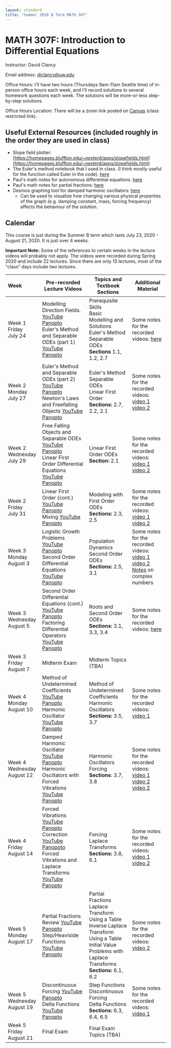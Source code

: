 ```yaml
---
layout: standard
title: "Summer 2020 B Term MATH 307"
---
```


# MATH 307F: Introduction to Differential Equations

Instructor: David Clancy

Email address: djclancy@uw.edu

Office Hours: I'll have two hours (Thursdays 9am-11am Seattle time) of in-person office hours each week, and I'll record solutions to several homework questions each week. The solutions will be more-or-less step-by-step solutions.

Office Hours Location: There will be a zoom link posted on [Canvas](https://canvas.uw.edu/courses/1381873) (class restricted link).

## Useful External Resources (included roughly in the order they are used in class)

- Slope field plotter: [https://homepages.bluffton.edu/~nesterd/apps/slopefields.html](https://homepages.bluffton.edu/~nesterd/apps/slopefields.html)
- The Euler's method notebook that I used in class. (I think mostly useful for the function called Euler in the code). [here](EulersMethod.ipynb)
- Paul's math notes for autonomous differential equations. [here](https://tutorial.math.lamar.edu/Classes/DE/EquilibriumSolutions.aspx)
- Paul's math notes for partial fractions: [here](https://tutorial.math.lamar.edu/Classes/Alg/PartialFractions.aspx)
- Desmos graphing tool for damped harmonic oscillators: [here](https://www.desmos.com/calculator/bt2tlianqd) 
  - Can be used to visualize how changing various physical properties of the graph (e.g. damping constant, mass, forcing frequency) affects the behaviour of the solution.
## Calendar

This course is just during the Summer B term which lasts July 23, 2020 - August 21, 2020. It is just over 4 weeks. 

**Important Note:** Some of the references to certain weeks in the lecture videos will probably not apply. The videos were recorded during Spring 2020 and include 22 lectures. Since there are only 13 lectures, most of the "class" days include *two* lectures. 

| Week                             | Pre-recorded Lecture Videos                                  | Topics and Textbook Sections                                 | Additional Material                                          |
| :------------------------------- | ------------------------------------------------------------ | ------------------------------------------------------------ | ------------------------------------------------------------ |
| Week 1 Friday<br />July 24       | Modelling Direction Fields. [YouTube](https://youtu.be/4RYZ049_Pf8) [Panopto](https://uw.hosted.panopto.com/Panopto/Pages/Viewer.aspx?id=d7d2681b-9ed6-4c15-8c3f-ab8d011ed79f)<br /> Euler's Method and Separable ODEs (part 1) [YouTube](https://youtu.be/v-d3_j1d0gM) [Panopto](https://uw.hosted.panopto.com/Panopto/Pages/Viewer.aspx?id=f3aed3a5-be72-4e14-87d1-ab8d0122350f) | Prerequisite Skills<br />Basic Modelling and Solutions<br />Euler's Method<br />Separable ODEs<br />**Sections** 1.1, 1.2, 2.7 | Some notes for the recorded videos: [here](https://sites.math.washington.edu/~m307/HeatherNotes/01_1-3Introduction.pdf) |
| Week 2 Monday<br />July 27       | Euler's Method and Separable ODEs (part 2) [YouTube](https://youtu.be/ZZGyZyPB780) [Panopto](https://uw.hosted.panopto.com/Panopto/Pages/Viewer.aspx?id=8cdb7e6d-c5a2-40bb-bc51-ab8d01230b9b)<br />Newton's Laws and Freefalling Objects [YouTube](https://youtu.be/Qy69fASTIGQ) [Panopto](https://uw.hosted.panopto.com/Panopto/Pages/Viewer.aspx?id=dc963ed3-980d-4ba4-84b8-ab930081346b) | Euler's Method<br />Separable ODEs<br />Linear First Order<br />**Sections:** 2.7, 2.2, 2.1 | Some notes for the recorded videos: [video 1](https://sites.math.washington.edu/~m307/HeatherNotes/01_1-3Introduction.pdf) [video 2](https://sites.math.washington.edu/~m307/HeatherNotes/02_1Introduction.pdf) |
| Week 2 Wednesday<br />July 29    | Free Falling Objects and Separable ODEs [YouTube](https://youtu.be/3UDreV4Hk9c) [Panopto](https://uw.hosted.panopto.com/Panopto/Pages/Viewer.aspx?id=23516587-b457-4105-8c3c-ab9401790e7f)<br />Linear First Order Differential Equations [YouTube](https://youtu.be/e-XW63oPoAs) [Panopto](https://uw.hosted.panopto.com/Panopto/Pages/Viewer.aspx?id=37a77813-0a93-4af7-ab72-ab97009c1df0) | Linear First Order ODEs<br />**Section:** 2.1                | Some notes for the recorded videos: [video 1](https://sites.math.washington.edu/~m307/HeatherNotes/02_2SeparableEquations.pdf) [video 2](https://sites.math.washington.edu/~m307/HeatherNotes/02_3Linear1stOrderEqnI.pdf) |
| Week 2 Friday<br />July 31       | Linear First Order (cont.) [YouTube](https://youtu.be/NLDbvc67kAQ) [Panopto](https://uw.hosted.panopto.com/Panopto/Pages/Viewer.aspx?id=72ff629a-9f7a-46a0-b8bb-ab9b005b4e73)<br />Mixing [YouTube](https://youtu.be/CSK0auT2Hrk) [Panopto](https://uw.hosted.panopto.com/Panopto/Pages/Viewer.aspx?id=30e21e0c-0979-48fc-9eb5-ab9b0154fdf8) | Modeling with First Order ODEs<br />**Sections:** 2.3, 2.5   | Some notes for the recorded videos: [video 1](https://sites.math.washington.edu/~m307/HeatherNotes/03_1Linear1stOrderEqnII.pdf)  [video 2](https://sites.math.washington.edu/~m307/HeatherNotes/03_2MixingProblems.pdf) |
| Week 3 Monday <br />August 3     | Logistic Growth Problems [YouTube](https://youtu.be/zpCdpUXrtd0) [Panopto](https://uw.hosted.panopto.com/Panopto/Pages/Viewer.aspx?id=7b41d71d-6b4d-46d1-ac93-aba00098af78)<br />Second Order Differential Equations [YouTube](https://youtu.be/LRIg1KcurEI) [Panopto](https://uw.hosted.panopto.com/Panopto/Pages/Viewer.aspx?id=2b258b3a-7b3a-4a7b-aeb0-aba300944977) | Population Dynamics<br />Second Order ODEs<br />**Sections:** 2.5, 3.1 | Some notes for the recorded videos: [video 1](https://sites.math.washington.edu/~m307/HeatherNotes/03_3AutonomousEqn.pdf)  [video 2](https://sites.math.washington.edu/~m307/HeatherNotes/04_1-3Linear2ndOrderWithConstantCoeff.pdf)<br />[Notes](https://sites.math.washington.edu/~m307/complex.pdf) on complex numbers |
| Week 3 Wednesday<br />August 5   | Second Order Differential Equations (cont.) [YouTube](https://youtu.be/5STh_DuvzGE) [Panopto](https://uw.hosted.panopto.com/Panopto/Pages/Viewer.aspx?id=cb374f39-d424-484d-83b4-aba300bcacab)<br />Factoring Differential Operators [YouTube](https://youtu.be/PfbPSWbEkrA) [Panopto](https://uw.hosted.panopto.com/Panopto/Pages/Viewer.aspx?id=c5b934e4-6d28-4b49-8f0d-aba400892e3d) | Roots and Second Order ODEs<br />**Sections:** 3.1, 3.3, 3.4 | Some notes for the recorded videos: [here](https://sites.math.washington.edu/~m307/HeatherNotes/04_1-3Linear2ndOrderWithConstantCoeff.pdf) |
| Week 3 Friday<br /> August 7     | Midterm Exam                                                 | Midterm Topics (TBA)                                         |                                                              |
| Week 4 Monday<br />August 10     | Method of Undetermined Coefficients  [YouTube](https://youtu.be/xe6FyuJn9d4) [Panopto](https://uw.hosted.panopto.com/Panopto/Pages/Viewer.aspx?id=84532390-697f-4802-9f6f-abad009ae759)<br />Harmonic Oscillator [YouTube](https://youtu.be/YXAQGwR3EsE) [Panopto](https://uw.hosted.panopto.com/Panopto/Pages/Viewer.aspx?id=b2ffcef0-b19d-4999-9a78-abb100ab4555) | Method of Undetermined Coefficients<br />Harmonic Oscillators<br />**Sections:** 3.5, 3.7 | Some notes for the recorded videos: [video 1](https://sites.math.washington.edu/~m307/HeatherNotes/05_1-2NonhomogLinearEqn.pdf) |
| Week 4 Wednesday<br /> August 12 | Damped Harmonic Oscillator [YouTube](https://youtu.be/N4yB54C3A0Y) [Panopto](https://uw.hosted.panopto.com/Panopto/Pages/Viewer.aspx?id=b0b219d6-462a-4c7b-a1df-abb200d123a8)<br />Harmonic Oscillators with Forced Vibrations [YouTube](https://youtu.be/MxyJsn73s1k) [Panopto](https://uw.hosted.panopto.com/Panopto/Pages/Viewer.aspx?id=1773ef03-7d9a-47a5-b8d4-abb301683321) | Harmonic Oscillators<br />Forcing<br /> **Sections**: 3.7, 3.8 | Some notes for the recorded videos: [video 1](https://sites.math.washington.edu/~m307/HeatherNotes/06_2DampedHarmonicOscillator.pdf) [video 2](https://sites.math.washington.edu/~m307/HeatherNotes/0607ForcedVibration.pdf) [video 2](https://sites.math.washington.edu/~m307/HeatherNotes/0506HarmonicOscillator.pdf)|
| Week 4 Friday<br />August 14     | Forced Vibrations [YouTube](https://youtu.be/PY0FZiEdTms) [Panopto](https://uw.hosted.panopto.com/Panopto/Pages/Viewer.aspx?id=d7db895f-1568-4f8d-a3fd-abb801351f6e) <br />Correction [YouTube](https://youtu.be/v0xVGZLj9nA) [Panopoto](https://uw.hosted.panopto.com/Panopto/Pages/Viewer.aspx?id=ee250333-b117-4fb3-bd71-abb900b3b3e2) <br />Forced Vibrations and Laplace Transforms [YouTube](https://youtu.be/R8soDTQeNzU) [Panopto](https://uw.hosted.panopto.com/Panopto/Pages/Viewer.aspx?id=7e764f1e-aaa2-4ae2-a608-abba011753d0) | Forcing<br />Laplace Transforms<br />**Sections:** 3.8, 6.1  | Some notes for the recorded videos: [video 1](https://sites.math.washington.edu/~m307/HeatherNotes/0607ForcedVibration.pdf) [video 2](https://sites.math.washington.edu/~m307/HeatherNotes/07_2LaplaceTransform.pdf) |
| Week 5 Monday<br />August 17     | Partial Fractions Review [YouTube](https://youtu.be/XYGuV8l9DZ4) [Panopto](https://uw.hosted.panopto.com/Panopto/Pages/Viewer.aspx?id=25b072ce-fadd-4768-bb84-abbb0168ada4)<br />Step/Heaviside Functions [YouTube](https://youtu.be/F9_Cbwpk_8A) [Panopto](https://uw.hosted.panopto.com/Panopto/Pages/Viewer.aspx?id=a917ccae-9fae-4c89-8010-abbb015b1bf8) | Partial Fractions<br />Laplace Transform Using a Table<br />Inverse Laplace Transform Using a Table<br />Initial Value Problems with Laplace Transforms<br />**Sections:** 6.1, 6.2 | Some notes for the recorded videos: [video 2](https://sites.math.washington.edu/~m307/HeatherNotes/08_1StepFunction.pdf) |
| Week 5 Wednesday <br />August 19 | Discontinuous Forcing [YouTube](https://www.youtube.com/watch?v=dbDEYJaZQLo) [Panopto](https://uw.hosted.panopto.com/Panopto/Pages/Viewer.aspx?id=810d8ed4-8279-43ba-b632-abc000d82c31)<br />Delta Functions [YouTube](https://youtu.be/es7qKD8XRSc) [Panopto](https://uw.hosted.panopto.com/Panopto/Pages/Viewer.aspx?id=c5545d0c-e485-492e-b2d5-abc201659df8) | Step Functions<br />Discontinuous Forcing<br />Delta Functions<br />**Sections:** 6.3, 6.4, 6.5 | Some notes for the recorded videos: [video 1](https://sites.math.washington.edu/~m307/HeatherNotes/08_2DiscontinousDrivingForce.pdf) |
| Week 5 Friday<br />August 21     | Final Exam                                                   | Final Exam Topics (TBA)                                      |                                                              |






